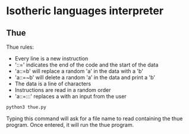 # Isotheric languages interpreter

## Thue

Thue rules:
* Every line is a new instruction
* '::=' indicates the end of the code and the start of the data
* 'a::=b' will replace a random 'a' in the data with a 'b'
* 'a::=~b' will delete a random 'a' in the data and print a 'b'
* The data is a line of characters
* Instructions are read in a random order
* 'a::=:::' replaces a with an input from the user

```bash
python3 thue.py
```
Typing this command will ask for a file name to read containing the thue program. Once entered, it will run the thue program.
